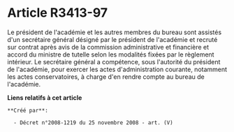 # Article R3413-97

Le président de l'académie et les autres membres du bureau sont assistés d'un secrétaire général désigné par le président de
l'académie et recruté sur contrat après avis de la commission administrative et financière et accord du ministre de tutelle
selon les modalités fixées par le règlement intérieur. Le secrétaire général a compétence, sous l'autorité du président de
l'académie, pour exercer les actes d'administration courante, notamment les actes conservatoires, à charge d'en rendre compte
au bureau de l'académie.

**Liens relatifs à cet article**

	**Créé par**:

	  - Décret n°2008-1219 du 25 novembre 2008 - art. (V)
